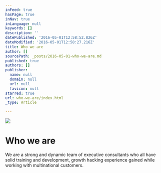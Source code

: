 ```yaml
---
inFeed: true
hasPage: true
inNav: true
inLanguage: null
keywords: []
description: ''
datePublished: '2016-05-01T12:58:52.826Z'
dateModified: '2016-05-01T12:58:27.216Z'
title: Who we are
author: []
sourcePath: _posts/2016-05-01-who-we-are.md
published: true
authors: []
publisher:
  name: null
  domain: null
  url: null
  favicon: null
starred: true
url: who-we-are/index.html
_type: Article

---
```

![](https://the-grid-user-content.s3-us-west-2.amazonaws.com/b5b100b9-d126-4c1b-889d-abd5bb016313.jpg)

# Who we are

We are a strong and dynamic team of executive consultants who all have solid training and development, growth hacking experience gained while working with multinational customers.